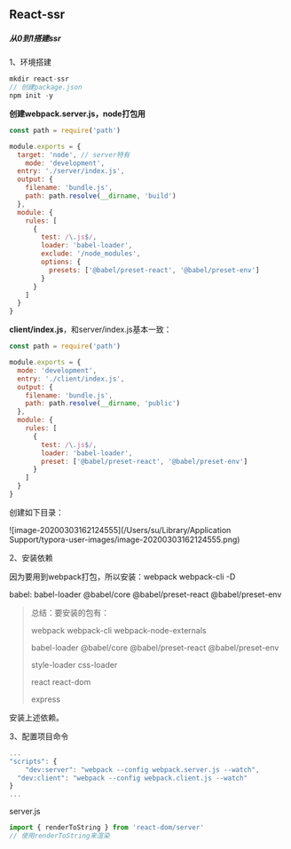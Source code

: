 ## React-ssr

##### 从0到1搭建ssr

1、环境搭建

```javascript
mkdir react-ssr
// 创建package.json
npm init -y
```

**创建webpack.server.js，node打包用**

```javascript
const path = require('path')

module.exports = {
  target: 'node', // server特有
	mode: 'development',
  entry: './server/index.js',
  output: {
    filename: 'bundle.js',
    path: path.resolve(__dirname, 'build')
  },
  module: {
    rules: [
      {
        test: /\.js$/,
        loader: 'babel-loader',
        exclude: '/node_modules',
        options: {
          presets: ['@babel/preset-react', '@babel/preset-env']
        }
      }
    ]
  }
}
```

**client/index.js**，和server/index.js基本一致：

```javascript
const path = require('path')

module.exports = {
  mode: 'development',
  entry: './client/index.js',
  output: {
    filename: 'bundle.js',
    path: path.resolve(__dirname, 'public')
  },
  module: {
    rules: [
      {
        test: /\.js$/,
        loader: 'babel-loader',
        preset: ['@babel/preset-react', '@babel/preset-env']
      }
    ]
  }
}
```

创建如下目录：

![image-20200303162124555](/Users/su/Library/Application Support/typora-user-images/image-20200303162124555.png)	

2、安装依赖

因为要用到webpack打包，所以安装：webpack	webpack-cli -D

babel: babel-loader	@babel/core	@babel/preset-react	@babel/preset-env

> 总结：要安装的包有：
>
> webpack	webpack-cli	webpack-node-externals
>
> babel-loader	@babel/core	@babel/preset-react	@babel/preset-env  
>
> style-loader  	css-loader
>
> react	react-dom
>
> express
>
> 

安装上述依赖。

3、配置项目命令

```javascript
...
"scripts": {
	"dev:server": "webpack --config webpack.server.js --watch",
  "dev:client": "webpack --config webpack.client.js --watch"
}
...
```

server.js

```javascript
import { renderToString } from 'react-dom/server'
// 使用renderToString来渲染
```

















